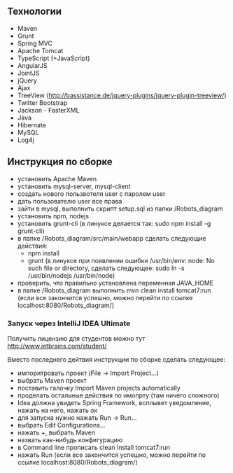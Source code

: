 ## Технологии ##

* Maven
* Grunt
* Spring MVC
* Apache Tomcat
* TypeScript (+JavaScript)
* AngularJS
* JointJS
* jQuery
* Ajax
* TreeView (http://bassistance.de/jquery-plugins/jquery-plugin-treeview/)
* Twitter Bootstrap
* Jackson - FasterXML
* Java
* Hibernate
* MySQL
* Log4j

## Инструкция по сборке ##

* установить Apache Maven
* установить mysql-server, mysql-client
* создать нового пользвотеля user с паролем user
* дать пользователю user все права
* зайти в mysql, выполнить скрипт setup.sql из папки /Robots_diagram
* установить npm, nodejs
* установить grunt-cli (в линуксе делается так: sudo npm install -g grunt-cli)
* в папке /Robots_diagram/src/main/webapp сделать следующие действия:
	* npm install
	* grunt (в линуксе при появлении ошибки /usr/bin/env: node: No such file or directory, сделать следующее: sudo ln -s /usr/bin/nodejs /usr/bin/node)
* проверить, что правильно установлена переменная JAVA_HOME
* в папке /Robots_diagram выполнить mvn clean install tomcat7:run (если все закончится успешно, можно перейти по ссылке localhost:8080/Robots_diagram/)

### Запуск через IntelliJ IDEA Ultimate ###

Получить лицензию для студентов можно тут http://www.jetbrains.com/student/

Вместо последнего дейтвия инструкции по сборке сделать следующее:

* импоритровать проект (File -> Import Project...)
* выбрать Maven проект
* поставить галочку Import Maven projects automatically
* проделать остальные действия по имопрту (там ничего сложного)
* Idea должна увидеть Spring Framework, всплывет уведомление, нажать на него, нажать ок
* для запуска нужно нажать Run -> Run...
* выбрать Edit Configurations...
* нажать +, выбрать Maven
* назвать как-нибудь конфигурацию
* в Command line прописать clean install tomcat7:run
* нажать Run (если все закончится успешно, можно перейти по ссылке localhost:8080/Robots_diagram/)
